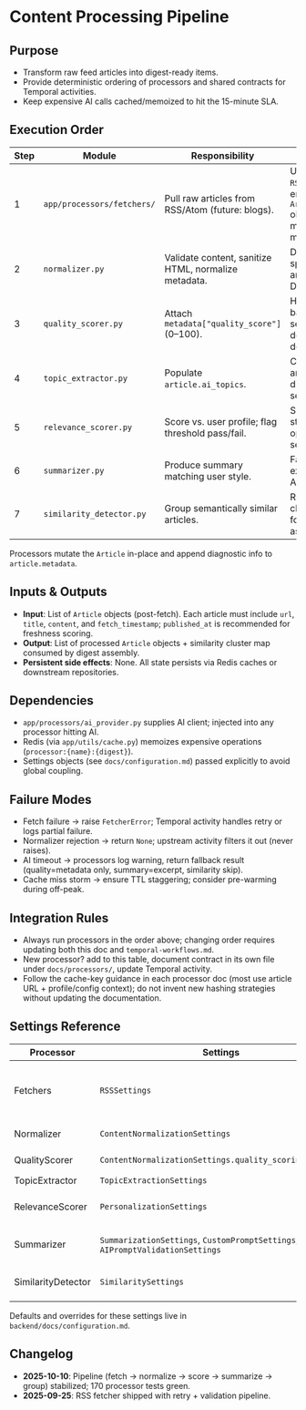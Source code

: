 # Content Processing Pipeline

## Purpose

- Transform raw feed articles into digest-ready items.
- Provide deterministic ordering of processors and shared contracts for Temporal activities.
- Keep expensive AI calls cached/memoized to hit the 15-minute SLA.

## Execution Order

| Step | Module | Responsibility | Notes |
| --- | --- | --- | --- |
| 1 | `app/processors/fetchers/` | Pull raw articles from RSS/Atom (future: blogs). | Uses `RSSFetcher`; emits `Article` objects with minimal metadata. |
| 2 | `normalizer.py` | Validate content, sanitize HTML, normalize metadata. | Drops spam/invalid articles; no DB writes. |
| 3 | `quality_scorer.py` | Attach `metadata["quality_score"]` (0–100). | Hybrid rule-based + AI; see dedicated doc. |
| 4 | `topic_extractor.py` | Populate `article.ai_topics`. | Cached by article digest + settings. |
| 5 | `relevance_scorer.py` | Score vs. user profile; flag threshold pass/fail. | Semantic step optional via settings. |
| 6 | `summarizer.py` | Produce summary matching user style. | Falls back to excerpt on AI failure. |
| 7 | `similarity_detector.py` | Group semantically similar articles. | Returns cluster ids for digest assembly. |

Processors mutate the `Article` in-place and append diagnostic info to `article.metadata`.

## Inputs & Outputs

- **Input**: List of `Article` objects (post-fetch). Each article must include `url`, `title`, `content`, and `fetch_timestamp`; `published_at` is recommended for freshness scoring.
- **Output**: List of processed `Article` objects + similarity cluster map consumed by digest assembly.
- **Persistent side effects**: None. All state persists via Redis caches or downstream repositories.

## Dependencies

- `app/processors/ai_provider.py` supplies AI client; injected into any processor hitting AI.
- Redis (via `app/utils/cache.py`) memoizes expensive operations (`processor:{name}:{digest}`).
- Settings objects (see `docs/configuration.md`) passed explicitly to avoid global coupling.

## Failure Modes

- Fetch failure → raise `FetcherError`; Temporal activity handles retry or logs partial failure.
- Normalizer rejection → return `None`; upstream activity filters it out (never raises).
- AI timeout → processors log warning, return fallback result (quality=metadata only, summary=excerpt, similarity skip).
- Cache miss storm → ensure TTL staggering; consider pre-warming during off-peak.

## Integration Rules

- Always run processors in the order above; changing order requires updating both this doc and `temporal-workflows.md`.
- New processor? add to this table, document contract in its own file under `docs/processors/`, update Temporal activity.
- Follow the cache-key guidance in each processor doc (most use article URL + profile/config context); do not invent new hashing strategies without updating the documentation.

## Settings Reference

| Processor | Settings | Key Fields |
| --- | --- | --- |
| Fetchers | `RSSSettings` | `fetch_timeout`, `max_retries`, `retry_delay`, `max_articles_per_feed`, `user_agent`. |
| Normalizer | `ContentNormalizationSettings` | Length bounds, spam toggle, tag limits. |
| QualityScorer | `ContentNormalizationSettings.quality_scoring_enabled` | Enables AI quality pass. |
| TopicExtractor | `TopicExtractionSettings` | `max_topics`. |
| RelevanceScorer | `PersonalizationSettings` | Weights, thresholds, semantic toggle, cache ttl. |
| Summarizer | `SummarizationSettings`, `CustomPromptSettings`, `AIPromptValidationSettings` | Summary length, content truncation, prompt bounds. |
| SimilarityDetector | `SimilaritySettings` | `threshold`, `cache_ttl_minutes`, `batch_size`. |

Defaults and overrides for these settings live in `backend/docs/configuration.md`.

## Changelog

- **2025-10-10**: Pipeline (fetch → normalize → score → summarize → group) stabilized; 170 processor tests green.
- **2025-09-25**: RSS fetcher shipped with retry + validation pipeline.
